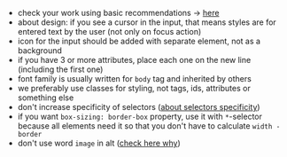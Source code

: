 - check your work using basic recommendations -> [here](https://github.com/mate-academy/layout_colored-blocks/blob/master/checklist.md)
- about design: if you see a cursor in the input, that means styles are for entered text by the user (not only on focus action)
- icon for the input should be added with separate element, not as a background
- if you have 3 or more attributes, place each one on the new line (including the first one)
- font family is usually written for `body` tag and inherited by others
- we preferably use classes for styling, not tags, ids, attributes or something else
- don't increase specificity of selectors ([about selectors specificity](https://www.w3schools.com/css/css_specificity.asp))
- if you want `box-sizing: border-box` property, use it with `*`-selector because all elements need it so that you don't have to calculate `width - border`
- don't use word `image` in alt ([check here why](https://moz.com/learn/seo/alt-text))

